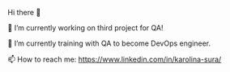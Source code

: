 Hi there 👋

🔭 I’m currently working on third project for QA!

🌱 I’m currently training with QA to become DevOps engineer. 

📫 How to reach me: https://www.linkedin.com/in/karolina-sura/



